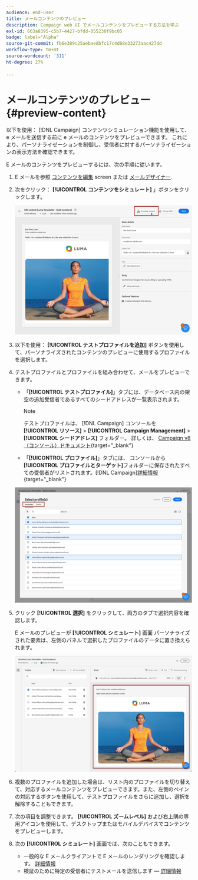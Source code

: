 ```yaml
---
audience: end-user
title: メールコンテンツのプレビュー
description: Campaign web UI でメールコンテンツをプレビューする方法を学ぶ
exl-id: 663a8395-c5b7-4427-bfdd-055230f9bc05
badge: label="Alpha"
source-git-commit: fb6e389c25aebae8bfc17c4d88e33273aac427dd
workflow-type: tm+mt
source-wordcount: '311'
ht-degree: 27%

---
```



# メールコンテンツのプレビュー {#preview-content}

以下を使用： [!DNL Campaign] コンテンツシミュレーション機能を使用して、e メールを送信する前に e メールのコンテンツをプレビューできます。 これにより、パーソナライゼーションを制御し、受信者に対するパーソナライゼーションの表示方法を確認できます。

E メールのコンテンツをプレビューするには、次の手順に従います。

1. E メールを参照 [コンテンツを編集](../content/edit-content.md) screen または [メールデザイナー](../content/get-started-email-designer.md).

1. 次をクリック： **[!UICONTROL コンテンツをシミュレート]** 」ボタンをクリックします。

   ![](assets/simulate-button.png)

1. 以下を使用： **[!UICONTROL テストプロファイルを追加]** ボタンを使用して、パーソナライズされたコンテンツのプレビューに使用するプロファイルを選択します。

1. テストプロファイルとプロファイルを組み合わせて、メールをプレビューできます。

   * 「**[!UICONTROL テストプロファイル]**」タブには、データベース内の架空の追加受信者であるすべてのシードアドレスが一覧表示されます。

     >[!NOTE]
     >
     >テストプロファイルは、 [!DNL Campaign] コンソールを **[!UICONTROL リソース]** > **[!UICONTROL Campaign Management]** > **[!UICONTROL シードアドレス]** フォルダー。 詳しくは、 [Campaign v8（コンソール）ドキュメント](https://experienceleague.adobe.com/docs/campaign/campaign-v8/audience/add-profiles/test-profiles.html){target="_blank"}

   * 「**[!UICONTROL プロファイル]**」タブには、 コンソールから&#x200B;**[!UICONTROL プロファイルとターゲット]**&#x200B;フォルダーに保存されたすべての受信者がリストされます。[!DNL Campaign][詳細情報](https://experienceleague.adobe.com/docs/campaign/campaign-v8/audience/view-profiles.html){target="_blank"}

   ![](assets/simulate-select-profiles.png)

1. クリック **[!UICONTROL 選択]** をクリックして、両方のタブで選択内容を確認します。

   E メールのプレビューが **[!UICONTROL シミュレート]** 画面 パーソナライズされた要素は、左側のパネルで選択したプロファイルのデータに置き換えられます。

   ![](assets/simulate-preview.png)

1. 複数のプロファイルを追加した場合は、リスト内のプロファイルを切り替えて、対応するメールコンテンツをプレビューできます。また、左側のペインの対応するボタンを使用して、テストプロファイルをさらに追加し、選択を解除することもできます。

1. 次の項目を調整できます。 **[!UICONTROL ズームレベル]** および右上隅の専用アイコンを使用して、デスクトップまたはモバイルデバイスでコンテンツをプレビューします。

1. 次の **[!UICONTROL シミュレート]** 画面では、次のこともできます。
   * 一般的な E メールクライアントで E メールのレンダリングを確認します。 [詳細情報](email-rendering.md)
   * 検証のために特定の受信者にテストメールを送信します — [詳細情報](proofs.md)



